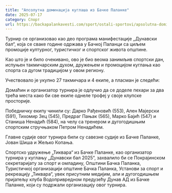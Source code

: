 ```yaml
---
title: "Апсолутна доминација куглаша из Бачке Паланке"
date: 2025-07-17
category: Спорт
url: https://backapalankavesti.com/sport/ostali-sportovi/apsolutna-dominacija-kuglasa-iz-backe-palanke/
---
```


Турнир се организовао као део програма манифестације „Дунавски бал“, која се сваке године одржава у Бачкој Паланци са циљем промоције културног, туристичког и спортског живота општине.

Као што је и било очекивано, ово је био веома занимљив спортски дан, испуњен такмичарским духом, дружењем и промоцијом куглања као спорта са дугом традицијом у овом региону.

Учествовало је укупно 27 такмичара и 4 екипе, а пласман је следећи:

Домаћин и организатор турнира је одлучио да се доделе пехари за два трећа места како би све екипе однеле трофеј у своје клупске просторије.

Победничку екипу чинили су: Дарко Рађеновић (553), Ален Мајерски (591), Тихомир Зец (545), Предраг Пањак (565), Марко Бајић (547) и Станиша Ненадић (584), на челу са тренером и дугогодишњим спортским стручњаком Петром Ненадићем.

Главне судије овог турнира били су савезне судије из Бачке Паланке, Јован Шиша и Жељко Копања.

Спортско удружење „Тиквара“ из Бачке Паланке, као организатор турнира у куглању „Дунавски бал 2025“, захвалило би се Покрајинском секретаријату за спорт и омладину, Општини Бачка Паланка, Туристичкој организацији општине Бачка Паланка, Установи за спорт и рекреацију „Тиквара“, увек присутним медијим, али и дугогодишњем пријатељу клуба Водопривредном предузећу Дунав АД из Бачке Паланке, који су подржали организацију овог турнира.
